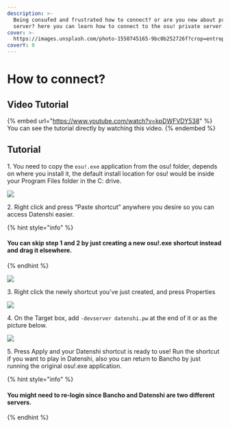```yaml
---
description: >-
  Being consufed and frustrated how to connect? or are you new about private
  server? here you can learn how to connect to the osu! private server.
cover: >-
  https://images.unsplash.com/photo-1550745165-9bc0b252726f?crop=entropy&cs=srgb&fm=jpg&ixid=MnwxOTcwMjR8MHwxfHNlYXJjaHw1fHxnYW1lfGVufDB8fHx8MTY1MTU0MzM5OQ&ixlib=rb-1.2.1&q=85
coverY: 0
---
```


# How to connect?

## Video Tutorial

{% embed url="https://www.youtube.com/watch?v=kpDWFVDY538" %}
You can see the tutorial directly by watching this video.
{% endembed %}

## Tutorial

1\. You need to copy the `osu!.exe` application from the osu! folder, depends on where you install it, the default install location for osu! would be inside your Program Files folder in the C: drive.

![](https://cdn.discordapp.com/attachments/728581754398572546/835524651115479070/unknown.png)

2\. Right click and press “Paste shortcut” anywhere you desire so you can access Datenshi easier.

{% hint style="info" %}
#### You can skip step 1 and 2 by just creating a new osu!.exe shortcut instead and drag it elsewhere.
{% endhint %}

![](https://cdn.discordapp.com/attachments/728581754398572546/835525117755916317/unknown.png)

3\. Right click the newly shortcut you’ve just created, and press Properties

![](https://cdn.discordapp.com/attachments/728581754398572546/835525420412960798/unknown.png)

4\. On the Target box, add `-devserver datenshi.pw` at the end of it or as the picture below.

![](https://cdn.discordapp.com/attachments/728581754398572546/862852655687663616/unknown.png)

5\. Press Apply and your Datenshi shortcut is ready to use! Run the shortcut if you want to play in Datenshi, also you can return to Bancho by just running the original osu!.exe application.

{% hint style="info" %}
#### You might need to re-login since Bancho and Datenshi are two different servers.
{% endhint %}
